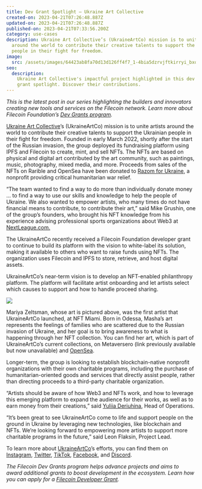```yaml
---
title: Dev Grant Spotlight — Ukraine Art Collective
created-on: 2023-04-21T07:26:48.887Z
updated-on: 2023-04-21T07:26:48.887Z
published-on: 2023-04-21T07:33:56.200Z
category: use-cases
description: Ukraine Art Collective’s (UkraineArtCo) mission is to unite artists
  around the world to contribute their creative talents to support the Ukrainian
  people in their fight for freedom.
image:
  src: /assets/images/64423ab8fa70d13d126ff4f7_1-4bia5dzrvjftkirryi_bxq.png
seo:
  description:
    Ukraine Art Collective's impactful project highlighted in this dev
    grant spotlight. Discover their contributions.
---
```


_This is the latest post in our series highlighting the builders and innovators creating new tools and services on the Filecoin network. Learn more about Filecoin Foundation’s_ _[Dev Grants program](https://fil.org/grants/)._

[Ukraine Art Collective](https://ukraineartco.org/)’s (UkraineArtCo) mission is to unite artists around the world to contribute their creative talents to support the Ukrainian people in their fight for freedom. Founded in early March 2022, shortly after the start of the Russian invasion, the group deployed its fundraising platform using IPFS and Filecoin to create, mint, and sell NFTs. The NFTs are based on physical and digital art contributed by the art community, such as paintings, music, photography, mixed media, and more. Proceeds from sales of the NFTs on Rarible and OpenSea have been donated to [Razom for Ukraine](https://razomforukraine.org/about-us/), a nonprofit providing critical humanitarian war relief.

“The team wanted to find a way to do more than individually donate money … to find a way to use our skills and knowledge to help the people of Ukraine. We also wanted to empower artists, who many times do not have financial means to contribute, to contribute their art,” said Mike Grushin, one of the group’s founders, who brought his NFT knowledge from his experience advising professional sports organizations about Web3 at [NextLeague.com.](http://nextleague.com/)

The UkraineArtCo recently received a Filecoin Foundation developer grant to continue to build its platform with the vision to white-label its solution, making it available to others who want to raise funds using NFTs. The organization uses Filecoin and IPFS to store, retrieve, and host digital assets.

UkraineArtCo’s near-term vision is to develop an NFT-enabled philanthropy platform. The platform will facilitate artist onboarding and let artists select which causes to support and how to handle proceed sharing.

![](/assets/images/643e68afef5daa4c54ea3faf_1-swfqosn81iazodieiqqqka.png)

Mariya Zeltsman, whose art is pictured above, was the first artist that UkraineArtCo launched, at NFT Miami. Born in Odessa, Masha’s art represents the feelings of families who are scattered due to the Russian invasion of Ukraine, and her goal is to bring awareness to what is happening through her NFT collection. You can find her art, which is part of UkraineArtCo’s current collections, on Metaversero (link previously available but now unavailable) and [OpenSea](https://opensea.io/collection/stand-with-ukraine-15).

Longer-term, the group is looking to establish blockchain-native nonprofit organizations with their own charitable programs, including the purchase of humanitarian-oriented goods and services that directly assist people, rather than directing proceeds to a third-party charitable organization.

“Artists should be aware of how Web3 and NFTs work, and how to leverage this emerging platform to expand the audience for their works, as well as to earn money from their creations,” said [Yuliia Deriuhina](mailto:yuliia@fil.org), Head of Operations.

“It’s been great to see UkraineArtCo come to life and support people on the ground in Ukraine by leveraging new technologies, like blockchain and NFTs. We’re looking forward to empowering more artists to support more charitable programs in the future,” said Leon Flaksin, Project Lead.

To learn more about [UkraineArtCo](https://ukraineartco.org/)’s efforts, you can find them on [Instagram](https://www.instagram.com/UkraineArtCo/), [Twitter](https://twitter.com/UkraineArtCo), [TikTok](https://www.tiktok.com/@UkraineArtCo), [Facebook](https://www.facebook.com/UkraineArtCo), and [Discord](https://discord.com/invite/5T6NTEQSq5).

_The Filecoin Dev Grants program helps advance projects and aims to award additional grants to boost development in the ecosystem. Learn how you can apply for a [Filecoin Developer Grant](https://github.com/filecoin-project/devgrants/blob/master/README.md)._
